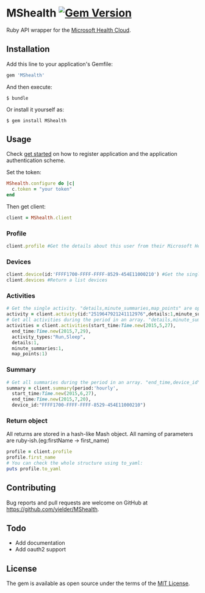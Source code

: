# MShealth [![Gem Version](https://badge.fury.io/rb/MShealth.svg)](http://badge.fury.io/rb/MShealth)

Ruby API wrapper for the [Microsoft Health Cloud](http://developer.microsoftband.com/cloudAPI).

## Installation

Add this line to your application's Gemfile:

```ruby
gem 'MShealth'
```

And then execute:

    $ bundle

Or install it yourself as:

    $ gem install MShealth

## Usage
Check [get started](http://developer.microsoftband.com/Content/docs/MS%20Health%20API%20Getting%20Started.pdf) on how to register application and the application authentication scheme.

Set the token:

```ruby
MShealth.configure do |c|
  c.token = "your token"
end
```

Then get client:

```ruby
client = MShealth.client
```

### Profile

```ruby
client.profile #Get the details about this user from their Microsoft Health profile.
```

### Devices

```ruby
client.device(id:'FFFF1700-FFFF-FFFF-8529-454E11000210') #Get the single device info
client.devices #Return a list devices
```

### Activities

```ruby
# Get the single activity. "details,minute_summaries,map_points" are optional.
activity = client.activity(id:"2519647921241112976",details:1,minute_summaries:1,map_points:1)
# Get all activities during the period in an array. "details,minute_summaries,map_points,activity_types" are optional.
activities = client.activities(start_time:Time.new(2015,5,27),
  end_time:Time.new(2015,7,29),
  activity_types:"Run,Sleep",
  details:1,
  minute_summaries:1,
  map_points:1)
```

### Summary

```ruby
# Get all summaries during the period in an array. "end_time,device_id" are optional.
summary = client.summary(period:'hourly',
  start_time:Time.new(2015,6,27),
  end_time:Time.new(2015,7,20),
  device_id:"FFFF1700-FFFF-FFFF-8529-454E11000210")
```

### Return object

All returns are stored in a hash-like Mash object. All naming of parameters are ruby-ish.(eg:firstName -> first_name)

```ruby
profile = client.profile
profile.first_name
# You can check the whole structure using to_yaml:
puts profile.to_yaml
```


## Contributing

Bug reports and pull requests are welcome on GitHub at https://github.com/yielder/MShealth.

## Todo

- Add documentation
- Add oauth2 support

## License

The gem is available as open source under the terms of the [MIT License](http://opensource.org/licenses/MIT).
